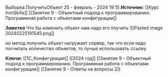 
Выборка.ПолучитьОбъект
 25 - февраль - 2024  19:15 
***Источник:***  [[Курс IronSkills]] [[Занятие 9 - Объектный подход к программированию. Программная работа с объектами конфигурации]]

***Заметка*** 
Что бы изменить объект нам надо его плучить
![[Pasted image 20240225191545.png]]

но метод получить объект нагружает сервер, так что если надо посчитать количество объектов, то лучше использовать ссылку

***Ключи:*** [[1С_Конфигурация]] [[2024 год]]  [[Занятие 9 - Объектный подход к программированию. Программная работа с объектами конфигурации]] [[Занятие 9 - Ответы на вопросы 2]]